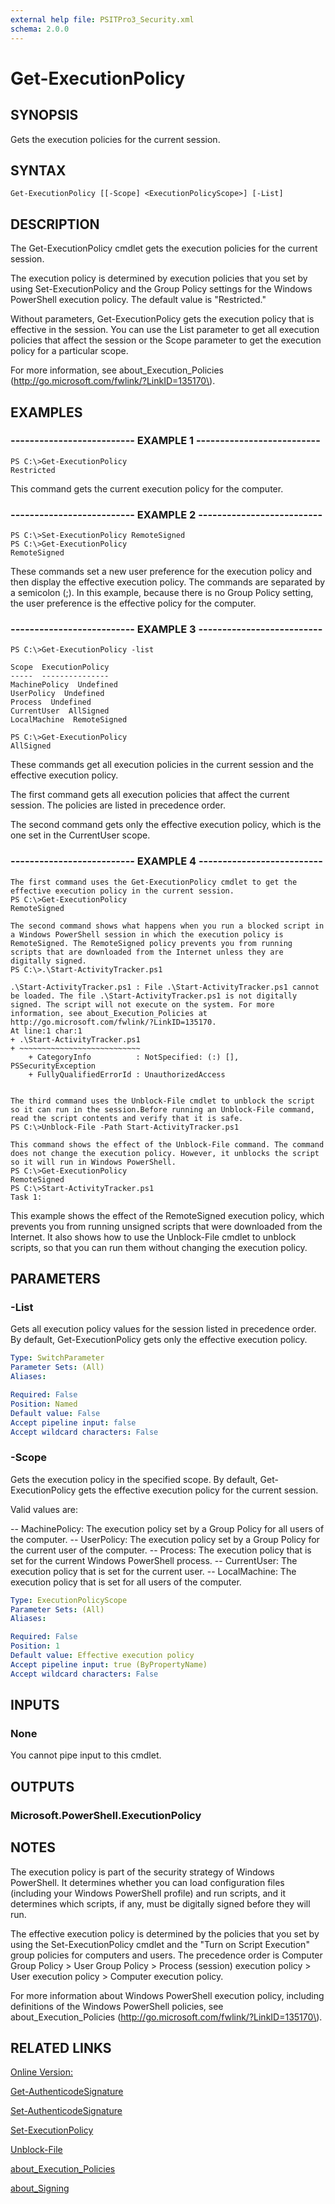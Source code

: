 ```yaml
---
external help file: PSITPro3_Security.xml
schema: 2.0.0
---
```


# Get-ExecutionPolicy
## SYNOPSIS
Gets the execution policies for the current session.

## SYNTAX

```
Get-ExecutionPolicy [[-Scope] <ExecutionPolicyScope>] [-List]
```

## DESCRIPTION
The Get-ExecutionPolicy cmdlet gets the execution policies for the current session.

The execution policy is determined by execution policies that you set by using Set-ExecutionPolicy and the Group Policy settings for the Windows PowerShell execution policy.
The default value is "Restricted."

Without parameters, Get-ExecutionPolicy gets the execution policy that is effective in the session.
You can use the List parameter to get all execution policies that affect the session or the Scope parameter to get the execution policy for a particular scope.

For more information, see about_Execution_Policies \(http://go.microsoft.com/fwlink/?LinkID=135170\).

## EXAMPLES

### -------------------------- EXAMPLE 1 --------------------------
```
PS C:\>Get-ExecutionPolicy
Restricted
```

This command gets the current execution policy for the computer.

### -------------------------- EXAMPLE 2 --------------------------
```
PS C:\>Set-ExecutionPolicy RemoteSigned
PS C:\>Get-ExecutionPolicy
RemoteSigned
```

These commands set a new user preference for the execution policy and then display the effective execution policy.
The commands are separated by a semicolon \(;\).
In this example, because there is no Group Policy setting, the user preference is the effective policy for the computer.

### -------------------------- EXAMPLE 3 --------------------------
```
PS C:\>Get-ExecutionPolicy -list

Scope  ExecutionPolicy
-----  ---------------
MachinePolicy  Undefined
UserPolicy  Undefined
Process  Undefined
CurrentUser  AllSigned
LocalMachine  RemoteSigned

PS C:\>Get-ExecutionPolicy
AllSigned
```

These commands get all execution policies in the current session and the effective execution policy.

The first command gets all execution policies that affect the current session.
The policies are listed in precedence order.

The second command gets only the effective execution policy, which is the one set in the CurrentUser scope.

### -------------------------- EXAMPLE 4 --------------------------
```
The first command uses the Get-ExecutionPolicy cmdlet to get the effective execution policy in the current session.
PS C:\>Get-ExecutionPolicy
RemoteSigned

The second command shows what happens when you run a blocked script in a Windows PowerShell session in which the execution policy is RemoteSigned. The RemoteSigned policy prevents you from running scripts that are downloaded from the Internet unless they are digitally signed.
PS C:\>.\Start-ActivityTracker.ps1

.\Start-ActivityTracker.ps1 : File .\Start-ActivityTracker.ps1 cannot be loaded. The file .\Start-ActivityTracker.ps1 is not digitally signed. The script will not execute on the system. For more information, see about_Execution_Policies at http://go.microsoft.com/fwlink/?LinkID=135170.
At line:1 char:1
+ .\Start-ActivityTracker.ps1
+ ~~~~~~~~~~~~~~~~~~~~~~~~~~~
    + CategoryInfo          : NotSpecified: (:) [], PSSecurityException
    + FullyQualifiedErrorId : UnauthorizedAccess


The third command uses the Unblock-File cmdlet to unblock the script so it can run in the session.Before running an Unblock-File command, read the script contents and verify that it is safe.
PS C:\>Unblock-File -Path Start-ActivityTracker.ps1

This command shows the effect of the Unblock-File command. The command does not change the execution policy. However, it unblocks the script so it will run in Windows PowerShell.
PS C:\>Get-ExecutionPolicy
RemoteSigned
PS C:\>Start-ActivityTracker.ps1
Task 1:
```

This example shows the effect of the RemoteSigned execution policy, which prevents you from running unsigned scripts that were downloaded from the Internet.
It also shows how to use the Unblock-File cmdlet to unblock scripts, so that you can run them without changing the execution policy.

## PARAMETERS

### -List
Gets all execution policy values for the session listed in precedence order. 
By default, Get-ExecutionPolicy gets only the effective execution policy.

```yaml
Type: SwitchParameter
Parameter Sets: (All)
Aliases: 

Required: False
Position: Named
Default value: False
Accept pipeline input: false
Accept wildcard characters: False
```

### -Scope
Gets the execution policy in the specified scope. 
By default, Get-ExecutionPolicy gets the effective execution policy for the current session.

Valid values are:

-- MachinePolicy: The execution policy set by a Group Policy for all users of the computer.
-- UserPolicy: The execution policy set by a Group Policy for the current user of the computer.
-- Process: The execution policy that is set for the current Windows PowerShell process.
-- CurrentUser: The execution policy that is set for the current user.
-- LocalMachine: The execution policy that is set for all users of the computer.

```yaml
Type: ExecutionPolicyScope
Parameter Sets: (All)
Aliases: 

Required: False
Position: 1
Default value: Effective execution policy
Accept pipeline input: true (ByPropertyName)
Accept wildcard characters: False
```

## INPUTS

### None
You cannot pipe input to this cmdlet.

## OUTPUTS

### Microsoft.PowerShell.ExecutionPolicy

## NOTES
The execution policy is part of the security strategy of Windows PowerShell.
It determines whether you can load configuration files \(including your Windows PowerShell profile\) and run scripts, and it determines which scripts, if any, must be digitally signed before they will run.

The effective execution policy is determined by the policies that you set by using the Set-ExecutionPolicy cmdlet and the "Turn on Script Execution" group policies for computers and users.
The precedence order is Computer Group Policy \> User Group Policy \> Process \(session\) execution policy \> User execution policy \> Computer execution policy.

For more information about Windows PowerShell execution policy, including definitions of the Windows PowerShell policies, see about_Execution_Policies \(http://go.microsoft.com/fwlink/?LinkID=135170\).

## RELATED LINKS

[Online Version:](http://go.microsoft.com/fwlink/?LinkID=113315)

[Get-AuthenticodeSignature](36e5e640-2125-476e-98d9-495977315f14)

[Set-AuthenticodeSignature](f3c13299-4463-48af-83ea-86de4a239509)

[Set-ExecutionPolicy](5690a0e1-495b-4e63-8280-65ead7bf01ab)

[Unblock-File](00000000-0000-0000-0000-000000000000)

[about_Execution_Policies](2e8d33b9-6c07-4a15-a486-9388d10eb00f)

[about_Signing](054e64fa-3571-40fd-a862-630b5217b4f4)



